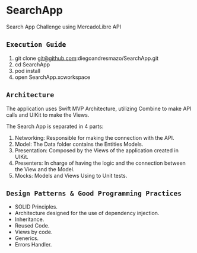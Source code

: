 # SearchApp
Search App Challenge using MercadoLibre API

## `Execution Guide`
1. git clone git@github.com:diegoandresmazo/SearchApp.git
2. cd SearchApp
3. pod install
4. open SearchApp.xcworkspace

## `Architecture`
The application uses Swift MVP Architecture, utilizing Combine to make API calls and UIKit to make the Views.

 The Search App is separated in 4 parts:
 
 1. Networking: Responsible for making the connection with the API. 
 2. Model: The Data folder contains the Entities Models.
 3. Presentation: Composed by the Views of the application created in UIKit.
 4. Presenters: In charge of having the logic and the connection between the View and the Model.
 5. Mocks: Models and Views Using to Unit tests.

## `Design Patterns & Good Programming Practices` 
  * SOLID Principles.
  * Architecture designed for the use of dependency injection.
  * Inheritance.
  * Reused Code.
  * Views by code.
  * Generics.
  * Errors Handler.

